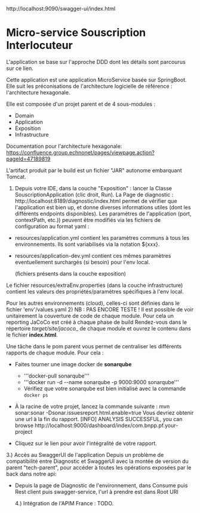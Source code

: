 http://localhost:9090/swagger-ui/index.html

# Micro-service Souscription Interlocuteur
L'application se base sur l'approche DDD dont les détails sont parcourus sur ce lien.

Cette application est une application MicroService basée sur SpringBoot.
Elle suit les préconisations de l'architecture logicielle de référence : l'architecture hexagonale.

Elle est composée d'un projet parent et de 4 sous-modules :

- Domain
- Application
- Exposition
- Infrastructure

Documentation pour l'architecture hexagonale: https://confluence.group.echnonet/pages/viewpage.action?pageId=47189819

L'artifact produit par le build est un fichier "JAR" autonome embarquant Tomcat.
1) Depuis votre IDE, dans la couche "Exposition" : lancer la Classe SouscriptionApplication (clic droit, Run).
La Page de diagnostic : http://localhost:8189/diagnostic/index.html permet de vérifier que l'application est bien up, et donne diverses informations utiles (dont les différents endpoints disponibles).
Les paramètres de l'application (port, contextPath, etc.)) peuvent être modifiés via les fichiers de configuration au format yaml :
- resources/application.yml contient les paramètres communs à tous les environnements. Ils sont variabilisés via la notation ${xxx}.
- resources/application-dev.yml contient ces mêmes paramètres eventuellement surchargés (si besoin) pour l'env local.

  (fichiers présents dans la couche exposition)

Le fichier resources/extraEnv.properties (dans la couche infrastructure) contient les valeurs des propriétés/paramètres spécifiques à l'env local.

Pour les autres environnements (cloud), celles-ci sont définies dans le fichier 'env'/values.yaml
2)  NB : PAS ENCORE TESTE ! Il est possible de voir unitairement la couverture de code de chaque module.
Pour cela un reporting JaCoCo est créé à chaque phase de build
Rendez-vous dans le répertoire _target/site/jacoco__ de chaque module et ouvrez le contenu dans le fichier __index.html__.

Une tâche dans le pom parent vous permet de centraliser les différents rapports de chaque module.
Pour cela :
* Faites tourner une image docker de __sonarqube__
  * '''docker-pull sonarqube'''
  * '''docker run -d --name sonarqube -p 9000:9000 sonarqube'''
  * Vérifiez que votre sonarqube est bien initialisé avec la commande ```docker ps```
* À la racine de votre projet, lancez la commande suivante :
  mvn sonar:sonar -Dsonar.issuesreport.html.enable=true
  Vous devriez obtenir une url à la fin du rapport.
  [INFO] ANALYSIS SUCCESSFUL, you can browse http://localhost:9000/dashboard/index/com.bnpp.pf.your-project
  
* Cliquez sur le lien pour avoir l'intégralité de votre rapport.
  
3.) Accès au SwaggerUI de l'application
  Depuis un problème de compatibilité entre Diagnostic et SwaggerUI avec la montée de version du parent "tech-parent", pour accéder à toutes les opérations exposées par le back dans notre api: 
- Depuis la page de Diagnostic de l'environnement, dans Consume puis Rest client puis swagger-service, l'url à prendre est dans Root URI

  4.) Intégration de l'APIM France : TODO.
